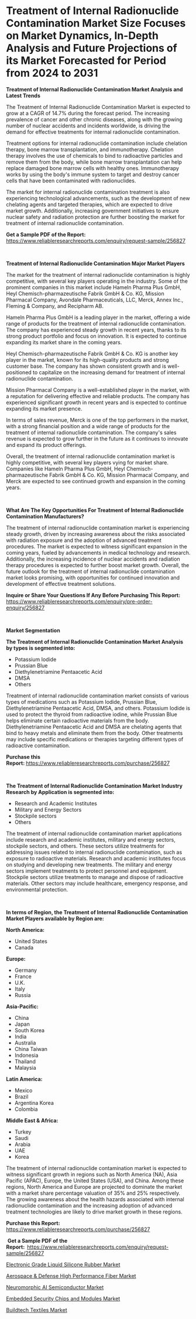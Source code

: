 <p><h1>Treatment of Internal Radionuclide Contamination Market Size Focuses on Market Dynamics, In-Depth Analysis and Future Projections of its Market Forecasted for Period from 2024 to 2031</h1></p><p><strong>Treatment of Internal Radionuclide Contamination Market Analysis and Latest Trends</strong></p>
<p><p>The Treatment of Internal Radionuclide Contamination Market is expected to grow at a CAGR of 14.7% during the forecast period. The increasing prevalence of cancer and other chronic diseases, along with the growing number of nuclear accidents and incidents worldwide, is driving the demand for effective treatments for internal radionuclide contamination.</p><p>Treatment options for internal radionuclide contamination include chelation therapy, bone marrow transplantation, and immunotherapy. Chelation therapy involves the use of chemicals to bind to radioactive particles and remove them from the body, while bone marrow transplantation can help replace damaged bone marrow cells with healthy ones. Immunotherapy works by using the body's immune system to target and destroy cancer cells that have been contaminated with radionuclides.</p><p>The market for internal radionuclide contamination treatment is also experiencing technological advancements, such as the development of new chelating agents and targeted therapies, which are expected to drive market growth. Additionally, increasing government initiatives to ensure nuclear safety and radiation protection are further boosting the market for treatment of internal radionuclide contamination.</p></p>
<p><strong>Get a Sample PDF of the Report:&nbsp;</strong> <a href="https://www.reliableresearchreports.com/enquiry/request-sample/256827">https://www.reliableresearchreports.com/enquiry/request-sample/256827</a></p>
<p>&nbsp;</p>
<p><strong>Treatment of Internal Radionuclide Contamination Major Market Players</strong></p>
<p><p>The market for the treatment of internal radionuclide contamination is highly competitive, with several key players operating in the industry. Some of the prominent companies in this market include Hameln Pharma Plus GmbH, Heyl Chemisch-pharmazeutische Fabrik GmbH & Co. KG, Mission Pharmacal Company, Avondale Pharmaceuticals, LLC, Merck, Annex Inc., Fleming & Company, and Recipharm AB.</p><p>Hameln Pharma Plus GmbH is a leading player in the market, offering a wide range of products for the treatment of internal radionuclide contamination. The company has experienced steady growth in recent years, thanks to its strong product portfolio and focus on innovation. It is expected to continue expanding its market share in the coming years.</p><p>Heyl Chemisch-pharmazeutische Fabrik GmbH & Co. KG is another key player in the market, known for its high-quality products and strong customer base. The company has shown consistent growth and is well-positioned to capitalize on the increasing demand for treatment of internal radionuclide contamination.</p><p>Mission Pharmacal Company is a well-established player in the market, with a reputation for delivering effective and reliable products. The company has experienced significant growth in recent years and is expected to continue expanding its market presence.</p><p>In terms of sales revenue, Merck is one of the top performers in the market, with a strong financial position and a wide range of products for the treatment of internal radionuclide contamination. The company's sales revenue is expected to grow further in the future as it continues to innovate and expand its product offerings.</p><p>Overall, the treatment of internal radionuclide contamination market is highly competitive, with several key players vying for market share. Companies like Hameln Pharma Plus GmbH, Heyl Chemisch-pharmazeutische Fabrik GmbH & Co. KG, Mission Pharmacal Company, and Merck are expected to see continued growth and expansion in the coming years.</p></p>
<p>&nbsp;</p>
<p><strong>What Are The Key Opportunities For Treatment of Internal Radionuclide Contamination Manufacturers?</strong></p>
<p><p>The treatment of internal radionuclide contamination market is experiencing steady growth, driven by increasing awareness about the risks associated with radiation exposure and the adoption of advanced treatment procedures. The market is expected to witness significant expansion in the coming years, fueled by advancements in medical technology and research. Additionally, the increasing incidence of nuclear accidents and radiation therapy procedures is expected to further boost market growth. Overall, the future outlook for the treatment of internal radionuclide contamination market looks promising, with opportunities for continued innovation and development of effective treatment solutions.</p></p>
<p><strong>Inquire or Share Your Questions If Any Before Purchasing This Report:</strong> <a href="https://www.reliableresearchreports.com/enquiry/pre-order-enquiry/256827">https://www.reliableresearchreports.com/enquiry/pre-order-enquiry/256827</a></p>
<p>&nbsp;</p>
<p><strong>Market Segmentation</strong></p>
<p><strong>The Treatment of Internal Radionuclide Contamination Market Analysis by types is segmented into:</strong></p>
<p><ul><li>Potassium Iodide</li><li>Prussian Blue</li><li>Diethylenetriamine Pentaacetic Acid</li><li>DMSA</li><li>Others</li></ul></p>
<p><p>Treatment of internal radionuclide contamination market consists of various types of medications such as Potassium Iodide, Prussian Blue, Diethylenetriamine Pentaacetic Acid, DMSA, and others. Potassium Iodide is used to protect the thyroid from radioactive iodine, while Prussian Blue helps eliminate certain radioactive materials from the body. Diethylenetriamine Pentaacetic Acid and DMSA are chelating agents that bind to heavy metals and eliminate them from the body. Other treatments may include specific medications or therapies targeting different types of radioactive contamination.</p></p>
<p><strong>Purchase this Report:&nbsp;</strong><a href="https://www.reliableresearchreports.com/purchase/256827">https://www.reliableresearchreports.com/purchase/256827</a></p>
<p>&nbsp;</p>
<p><strong>The Treatment of Internal Radionuclide Contamination Market Industry Research by Application is segmented into:</strong></p>
<p><ul><li>Research and Academic Institutes</li><li>Military and Energy Sectors</li><li>Stockpile sectors</li><li>Others</li></ul></p>
<p><p>The treatment of internal radionuclide contamination market applications include research and academic institutes, military and energy sectors, stockpile sectors, and others. These sectors utilize treatments for addressing issues related to internal radionuclide contamination, such as exposure to radioactive materials. Research and academic institutes focus on studying and developing new treatments. The military and energy sectors implement treatments to protect personnel and equipment. Stockpile sectors utilize treatments to manage and dispose of radioactive materials. Other sectors may include healthcare, emergency response, and environmental protection.</p></p>
<p>&nbsp;</p>
<p><strong>In terms of Region, the Treatment of Internal Radionuclide Contamination Market Players available by Region are:</strong></p>
<p>
    <p> <strong> North America: </strong>
        <ul>
            <li>United States</li>
            <li>Canada</li>
        </ul>
        </p> 
    <p> <strong> Europe: </strong>
        <ul>
            <li>Germany</li>
            <li>France</li>
            <li>U.K.</li>
            <li>Italy</li>
            <li>Russia</li>
        </ul>
        </p> 
    <p> <strong> Asia-Pacific: </strong>
        <ul>
            <li>China</li>
            <li>Japan</li>
            <li>South Korea</li>
            <li>India</li>
            <li>Australia</li>
            <li>China Taiwan</li>
            <li>Indonesia</li>
            <li>Thailand</li>
            <li>Malaysia</li>
        </ul>
        </p> 
    <p> <strong> Latin America: </strong>
        <ul>
            <li>Mexico</li>
            <li>Brazil</li>
            <li>Argentina Korea</li>
            <li>Colombia</li>
        </ul>
        </p> 
    <p> <strong> Middle East & Africa: </strong>
        <ul>
            <li>Turkey</li>
            <li>Saudi</li>
            <li>Arabia</li>
            <li>UAE</li>
            <li>Korea</li>
        </ul>
    </p>
    </p>
<p><p>The treatment of internal radionuclide contamination market is expected to witness significant growth in regions such as North America (NA), Asia Pacific (APAC), Europe, the United States (USA), and China. Among these regions, North America and Europe are projected to dominate the market with a market share percentage valuation of 35% and 25% respectively. The growing awareness about the health hazards associated with internal radionuclide contamination and the increasing adoption of advanced treatment technologies are likely to drive market growth in these regions.</p></p>
<p><strong>Purchase this Report: </strong><a href="https://www.reliableresearchreports.com/purchase/256827">https://www.reliableresearchreports.com/purchase/256827</a></p>
<p>&nbsp;<strong>Get a Sample PDF of the Report:&nbsp;&nbsp;</strong><a href="https://www.reliableresearchreports.com/enquiry/request-sample/256827">https://www.reliableresearchreports.com/enquiry/request-sample/256827</a></p>
<p><strong></strong></p>
<p><p><a href="https://zircon-bluebell-299.notion.site/Electronic-Grade-Liquid-Silicone-Rubber-Market-Challenges-Opportunities-and-Growth-Drivers-and-Ma-fb0f2318c9c4400da5275150e162ab34">Electronic Grade Liquid Silicone Rubber Market</a></p><p><a href="https://scarlet-rocket-c63.notion.site/Aerospace-Defense-High-Performance-Fiber-Market-Size-Evaluating-its-Market-Trends-Growth-and-Pr-45c6426da86446baa4b36f960c102f01">Aerospace & Defense High Performance Fiber Market</a></p><p><a href="https://view.publitas.com/reportprime-1/neuromorphic-ai-semiconductor-market-analysis-examines-its-scope-on-growth-opportunities-and-forecasted-trends-spanning-from-2024-to-2031/">Neuromorphic AI Semiconductor Market</a></p><p><a href="https://view.publitas.com/reportprime-1/embedded-security-chips-and-modules-market-research-report-provides-thorough-industry-overview-which-offers-an-in-depth-analysis-of-product-trends-and-new-market-divisions/">Embedded Security Chips and Modules Market</a></p><p><a href="https://fearless-okapi-6c8.notion.site/Buildtech-Textiles-Market-Research-Report-The-Key-To-Successful-Business-Strategy-Forecasted-for-Pe-e4dd3a543f66498da3aa6293d34b51d4">Buildtech Textiles Market</a></p></p>